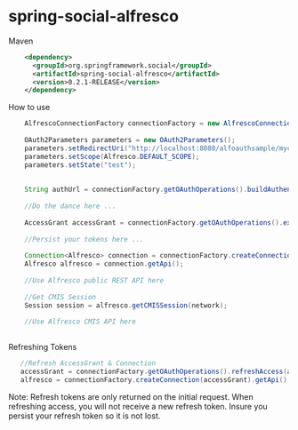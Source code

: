 spring-social-alfresco
======================

Maven

````xml
    <dependency>
      <groupId>org.springframework.social</groupId>
      <artifactId>spring-social-alfresco</artifactId>
      <version>0.2.1-RELEASE</version>
    </dependency>
````


How to use
````java
    AlfrescoConnectionFactory connectionFactory = new AlfrescoConnectionFactory(consumerKey, consumerSecret);
    
    OAuth2Parameters parameters = new OAuth2Parameters();
    parameters.setRedirectUri("http://localhost:8080/alfoauthsample/mycallback.html");  
    parameters.setScope(Alfresco.DEFAULT_SCOPE);
    parameters.setState("test");
    
    
    String authUrl = connectionFactory.getOAuthOperations().buildAuthenticateUrl(GrantType.AUTHORIZATION_CODE, parameters);
    
    //Do the dance here ...
    
    AccessGrant accessGrant = connectionFactory.getOAuthOperations().exchangeForAccess(accessToken, redirectUri, null);
    
    //Persist your tokens here ...
    
    Connection<Alfresco> connection = connectionFactory.createConnection(accessGrant);
    Alfresco alfresco = connection.getApi();
    
    //Use Alfresco public REST API here
    
    //Get CMIS Session
    Session session = alfresco.getCMISSession(network);
    
    //Use Alfresco CMIS API here
      
````
        
Refreshing Tokens
 ````java   
    //Refresh AccessGrant & Connection 
    accessGrant = connectionFactory.getOAuthOperations().refreshAccess(accessGrant.getRefreshToken(), Alfresco.DEFAULT_SCOPE, null);
    alfresco = connectionFactory.createConnection(accessGrant).getApi();
 ````   
Note: Refresh tokens are only returned on the initial request.  When refreshing access, you will not receive a new refresh token.  Insure you persist your refresh token so it is not lost.
  

